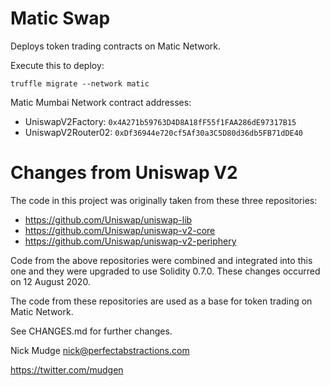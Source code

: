# Matic Swap

Deploys token trading contracts on Matic Network.

Execute this to deploy:

`truffle migrate --network matic`

Matic Mumbai Network contract addresses:

* UniswapV2Factory: `0x4A271b59763D4D8A18fF55f1FAA286dE97317B15`
* UniswapV2Router02: `0xDf36944e720cf5Af30a3C5D80d36db5FB71dDE40`

# Changes from Uniswap V2

The code in this project was originally taken from these three repositories:
* https://github.com/Uniswap/uniswap-lib
* https://github.com/Uniswap/uniswap-v2-core
* https://github.com/Uniswap/uniswap-v2-periphery

Code from the above repositories were combined and integrated into this one and they were upgraded to use Solidity 0.7.0.
These changes occurred on 12 August 2020.

The code from these repositories are used as a base for token trading on Matic Network.

See CHANGES.md for further changes.

Nick Mudge <nick@perfectabstractions.com>

https://twitter.com/mudgen


